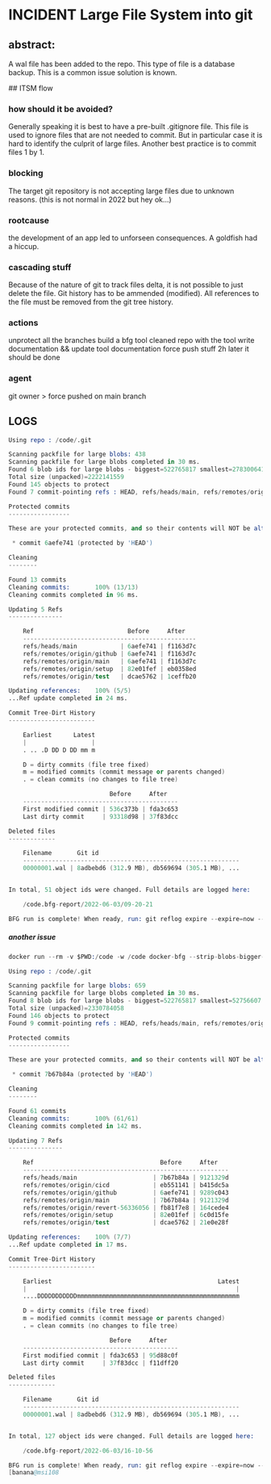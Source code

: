 # INCIDENT Large File System into git

## abstract:
A wal file has been added to the repo. This type of file is a database backup.
This is a common issue solution is known. 

## ITSM flow
### how should it be avoided?
Generally speaking it is best to have a pre-built .gitignore file. This file is used to ignore files that are not needed to commit. But in particular case it is hard to identify the culprit of large files.
Another best practice is to commit files 1 by 1.

### blocking
The target git repository is not accepting large files due to unknown reasons. (this is not normal in 2022 but hey ok...)

### rootcause
the development of an app led to unforseen consequences. A goldfish had a hiccup.

### cascading stuff
Because of the nature of git to track files delta, it is not possible to just delete the file. Git history has to be ammended (modified). All references to the file must be removed from the git tree history.

### actions
unprotect all the branches
build a bfg tool
cleaned repo with the tool
write documentation && update tool documentation
force push stuff
2h later it should be done

### agent
git owner > force pushed on main branch


## LOGS

```s
Using repo : /code/.git

Scanning packfile for large blobs: 438
Scanning packfile for large blobs completed in 30 ms.
Found 6 blob ids for large blobs - biggest=522765817 smallest=278300641
Total size (unpacked)=2222141559
Found 145 objects to protect
Found 7 commit-pointing refs : HEAD, refs/heads/main, refs/remotes/origin/HEAD, ...

Protected commits
-----------------

These are your protected commits, and so their contents will NOT be altered:

 * commit 6aefe741 (protected by 'HEAD')

Cleaning
--------

Found 13 commits
Cleaning commits:       100% (13/13)
Cleaning commits completed in 96 ms.

Updating 5 Refs
---------------

	Ref                          Before     After
	------------------------------------------------
	refs/heads/main            | 6aefe741 | f1163d7c
	refs/remotes/origin/github | 6aefe741 | f1163d7c
	refs/remotes/origin/main   | 6aefe741 | f1163d7c
	refs/remotes/origin/setup  | 82e01fef | eb0358ed
	refs/remotes/origin/test   | dcae5762 | 1ceffb20

Updating references:    100% (5/5)
...Ref update completed in 24 ms.

Commit Tree-Dirt History
------------------------

	Earliest      Latest
	|                  |
	. .. .D DD D DD mm m

	D = dirty commits (file tree fixed)
	m = modified commits (commit message or parents changed)
	. = clean commits (no changes to file tree)

	                        Before     After
	-------------------------------------------
	First modified commit | 536c373b | fda3c653
	Last dirty commit     | 93318d98 | 37f83dcc

Deleted files
-------------

	Filename       Git id
	------------------------------------------------------------
	00000001.wal | 8adbebd6 (312.9 MB), db569694 (305.1 MB), ...


In total, 51 object ids were changed. Full details are logged here:

	/code.bfg-report/2022-06-03/09-20-21

BFG run is complete! When ready, run: git reflog expire --expire=now --all && git gc --prune=now --aggressive
```

##### another issue
```s
docker run --rm -v $PWD:/code -w /code docker-bfg --strip-blobs-bigger-than 49M

Using repo : /code/.git

Scanning packfile for large blobs: 659
Scanning packfile for large blobs completed in 30 ms.
Found 8 blob ids for large blobs - biggest=522765817 smallest=52756607
Total size (unpacked)=2330784058
Found 146 objects to protect
Found 9 commit-pointing refs : HEAD, refs/heads/main, refs/remotes/origin/HEAD, ...

Protected commits
-----------------

These are your protected commits, and so their contents will NOT be altered:

 * commit 7b67b84a (protected by 'HEAD')

Cleaning
--------

Found 61 commits
Cleaning commits:       100% (61/61)
Cleaning commits completed in 142 ms.

Updating 7 Refs
---------------

	Ref                                   Before     After
	---------------------------------------------------------
	refs/heads/main                     | 7b67b84a | 9121329d
	refs/remotes/origin/cicd            | eb551141 | b415dc5a
	refs/remotes/origin/github          | 6aefe741 | 9289c043
	refs/remotes/origin/main            | 7b67b84a | 9121329d
	refs/remotes/origin/revert-56336056 | fb81f7e8 | 164cede4
	refs/remotes/origin/setup           | 82e01fef | 6c0d15fe
	refs/remotes/origin/test            | dcae5762 | 21e0e28f

Updating references:    100% (7/7)
...Ref update completed in 17 ms.

Commit Tree-Dirt History
------------------------

	Earliest                                              Latest
	|                                                          |
	....DDDDDDDDDDDmmmmmmmmmmmmmmmmmmmmmmmmmmmmmmmmmmmmmmmmmmmmm

	D = dirty commits (file tree fixed)
	m = modified commits (commit message or parents changed)
	. = clean commits (no changes to file tree)

	                        Before     After
	-------------------------------------------
	First modified commit | fda3c653 | 95d88c0f
	Last dirty commit     | 37f83dcc | f11dff20

Deleted files
-------------

	Filename       Git id
	------------------------------------------------------------
	00000001.wal | 8adbebd6 (312.9 MB), db569694 (305.1 MB), ...


In total, 127 object ids were changed. Full details are logged here:

	/code.bfg-report/2022-06-03/16-10-56

BFG run is complete! When ready, run: git reflog expire --expire=now --all && git gc --prune=now --aggressive
[banana@msi108
```